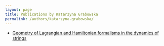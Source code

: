 ```yaml
---
layout: page
title: Publications by Katarzyna Grabowska
permalink: /authors/katarzyna-grabowska/
---
```


- [Geometry of Lagrangian and Hamiltonian formalisms in the dynamics of strings](../../geometry-of-lagrangian-and-hamiltonian-formalisms-in-the-dynamics-of-strings)

